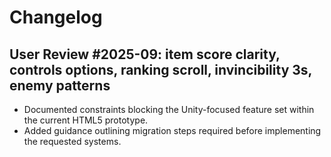 # Changelog

## User Review #2025-09: item score clarity, controls options, ranking scroll, invincibility 3s, enemy patterns
- Documented constraints blocking the Unity-focused feature set within the current HTML5 prototype.
- Added guidance outlining migration steps required before implementing the requested systems.
